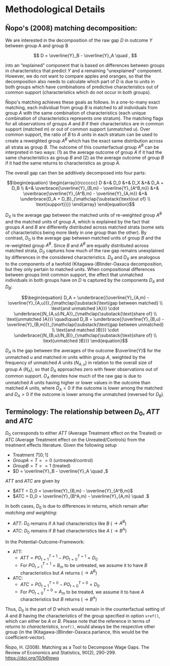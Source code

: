 # Methodological Details

## Ñopo's (2008) matching decomposition:

We are interested in the decomposition of the raw gap $D$ in outcome $Y$ between group A and group B

$$
D = \overline{Y}_B - \overline{Y}_A \quad ,
$$

into an “explained” component that is based on differences between groups in characteristics that predict $Y$ and a remaining “unexplained” component. However, we do not want to compare apples and oranges, so that the decomposition also needs to calculate which part of $D$ is due to units in both groups which have combinations of predictive characteristics out of common support (characteristics which do not occur in both groups).

Ñopo's matching achieves these goals as follows. In a one-to-many exact matching, each individual from group $B$ is matched to all individuals from group $A$ with the same combination of characteristics (each unique combination of characteristics represents one stratum). The matching flags for all observations of groups $A$ and $B$ if their characteristics are in common support (matched $m$) or out of common support (unmatched $u$). Over common support, the ratio of $B$ to $A$ units in each stratum can be used to create a reweighted group $A^B$ which has the exact same distribution across all strata as group $B$. The outcome of this counterfactual group $A^B$ can be interpreted in two ways: (1) as the average outcome of group $A$ if it had the same characteristics as group $B$ and (2) as the average outcome of group $B$ if it had the same returns to characteristics as group $A$.

The overall gap can then be additively decomposed into four parts:

```math
\begin{equation}
\begin{array}{rcccccc}
D &=& D_0  &+& D_X &+& D_A + D_B \\
&=& \overbrace{\overline{Y}_{B,m} - \overline{Y}_{A^B,m}} &+& \overbrace{\overline{Y}_{A^B,m} - \overline{Y}_{A,m}} &+& \underbrace{D_A + D_B}_{\mathclap{\substack{\text{out of} \\ \text{support}}}}
\end{array}
\end{equation}
```

$D_X$ is the average gap between the matched units of re-weighted group $A^B$ and the matched units of group $A$, which is explained by the fact that groups $A$ and $B$ are differently distributed across matched strata (some sets of characteristics being more likely in one group than the other). 
By contrast, $D_0$ is the average gap between matched units of group $B$ and the re-weighted group $A^B$. Since $B$ and $A^B$ are equally distributed across matched strata, $D_0$ captures how much of the raw gap remains unexplained by differences in the considered characteristics. $D_0$ and $D_X$ are analogous to the components of a twofold (Kitagawa-)Blinder-Oaxaca decomposition, but they only pertain to matched units. When compositional differences between groups limit common support, the effect that unmatched individuals in both groups have on $D$ is captured by the components $D_A$ and $D_B$:

```math
\begin{equation}
	D_A =  \underbrace{(\overline{Y}_{A,m} - \overline{Y}_{A,u})}_{\mathclap{\substack{\text{gap between matched} \\ \text{and unmatched }A}}} \cdot \underbrace{(N_{A,u}/N_A)}_{\mathclap{\substack{\text{share of} \\ \text{unmatched }A}}}  \quad\quad
	D_B =  \underbrace{(\overline{Y}_{B,u} - \overline{Y}_{B,m})}_{\mathclap{\substack{\text{gap between unmatched} \\ \text{and matched }B}}} \cdot \underbrace{(N_{B,u}/N_B)}_{\mathclap{\substack{\text{share of} \\ \text{unmatched }B}}} 
\end{equation}
```

$D_A$ is the gap between the averages of the outcome $\overline{Y}$ for the unmatched $u$ and matched $m$ units within group $A$, weighted by the frequency of unmatched $A$ units ($N_{A,u}$) in relation to the overall size of group $A$ ($N_{A}$), so that $D_A$ approaches zero with fewer observations out of common support. $D_A$ denotes how much of the raw gap is due to unmatched $A$ units having higher or lower values in the outcome than matched $A$ units, where $D_A < 0$ if the outcome is lower among the matched and $D_A > 0$ if the outcome is lower among the unmatched (reversed for $D_B$).

## Terminology: The relationship between $D_0$, $ATT$ and $ATC$

$D_0$ corresponds to either $ATT$ (Average Treatment effect on the Treated) or $ATC$ (Average Treatment effect on the Unreated/Controls) from the treatment effects literature. Given the following setup

- Treatment $T[0;1]$
- $Group A = T == 0$ (untreated/control)
- $Group B = T == 1$ (treated)
- $D = \overline{Y}_B - \overline{Y}_A \quad ,$

$ATT$ and $ATC$ are given by
- $`ATT = D_0 = \overline{Y}_{B,m} - \overline{Y}_{A^B,m}`$
- $`ATC = D_0 = \overline{Y}_{B^A,m} - \overline{Y}_{A,m} \quad .`$

In both cases, $D_0$ is due to differences in returns, which remain after _matching and weighting:_

- $ATT$: $D_0$ remains if $A$ had characteristics like $B$ ($\rightarrow A^B$)
- $ATC$: $D_0$ remains if $B$ had characteristics like $A$ ($\rightarrow B^A$)

In the Potential-Outcome-Framework:

- ATT:
  - $ATT = PO_{t=1}^{T=1} - PO_{t=0}^{T=1} = D_0$
  - For $PO_{t=1}^{T=1} = B_m$ to be untreated, we assume it to have $B$ characteristics but $A$ returns ($\rightarrow A^B$)
- ATC:
  - $ATC = PO_{t=1}^{T=0} - PO_{t=0}^{T=0} = D_0$
  - For $PO_{t=0}^{T=0} = A_m$ to be treated, we assume it to have $A$ characteristics but $B$ returns ($\rightarrow B^A$)

Thus, $D_0$ is the part of $D$ which would remain in the counterfactual setting of $A$ and $B$ having the characteristics of the group specified in option `xref()`, which can either be $A$ or $B$. Please note that the reference in terms of _returns to characteristics_, `bref()`, would always be the respective other group (in the (Kitagawa-)Blinder-Oaxaca parlance, this would be the coefficient-vector).

Ñopo, H. (2008). Matching as a Tool to Decompose Wage Gaps. The Review of Economics and Statistics, 90(2), 290–299. https://doi.org/10/b6tqwq
